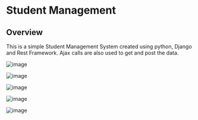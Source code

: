# Student Management
## Overview

This is a simple Student Management System created using python, Django and Rest Framework.
Ajax calls are also used to get and post the data.

![image](https://user-images.githubusercontent.com/16570371/136008489-c27a2fe1-7d4e-46e4-80e8-1c3d0bc1b1e0.png)

![image](https://user-images.githubusercontent.com/16570371/136008504-41f3c707-e197-4c05-9cc1-dc4b4ebfcd99.png)

![image](https://user-images.githubusercontent.com/16570371/136008440-37205127-8ce1-423c-931a-6e4d880d5985.png)

![image](https://user-images.githubusercontent.com/16570371/136008675-824c7f88-c3b1-43bf-af6a-09908ea2af5e.png)

![image](https://user-images.githubusercontent.com/16570371/136008790-9d265686-30d0-48e3-8e45-dbf8550a12c2.png)

